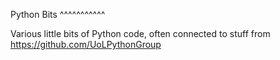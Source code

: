 Python Bits
^^^^^^^^^^^

Various little bits of Python code, often connected to stuff from
https://github.com/UoLPythonGroup